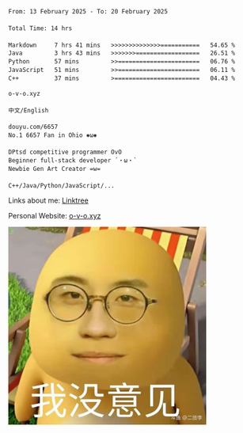 <!--START_SECTION:waka-->

```txt
From: 13 February 2025 - To: 20 February 2025

Total Time: 14 hrs

Markdown     7 hrs 41 mins   >>>>>>>>>>>>>>===========   54.65 %
Java         3 hrs 43 mins   >>>>>>>==================   26.51 %
Python       57 mins         >>=======================   06.76 %
JavaScript   51 mins         >>=======================   06.11 %
C++          37 mins         >========================   04.43 %
```

<!--END_SECTION:waka-->

```txt
o-v-o.xyz

中文/English

douyu.com/6657
No.1 6657 Fan in Ohio ✺ω✺

DPtsd competitive programmer OvO
Beginner full-stack developer ´・ω・`
Newbie Gen Art Creator =w=

C++/Java/Python/JavaScript/...

```
Links about me: [Linktree](https://linktr.ee/ohiowjq)

Personal Website: [o-v-o.xyz](o-v-o.xyz)

<img src = "https://raw.githubusercontent.com/onetrue-6657/image-hosting/main/img/pfp/NailongOneTrue.jpg" style = "width: 400px; height: 400px" />
